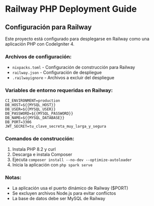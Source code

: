 # Railway PHP Deployment Guide

## Configuración para Railway

Este proyecto está configurado para desplegarse en Railway como una aplicación PHP con CodeIgniter 4.

### Archivos de configuración:
- `nixpacks.toml` - Configuración de construcción para Railway
- `railway.json` - Configuración de despliegue
- `.railwayignore` - Archivos a excluir del despliegue

### Variables de entorno requeridas en Railway:

```
CI_ENVIRONMENT=production
DB_HOST=${{MYSQL_HOST}}
DB_USER=${{MYSQL_USER}}
DB_PASSWORD=${{MYSQL_PASSWORD}}
DB_NAME=${{MYSQL_DATABASE}}
DB_PORT=3306
JWT_SECRET=tu_clave_secreta_muy_larga_y_segura
```

### Comandos de construcción:
1. Instala PHP 8.2 y curl
2. Descarga e instala Composer
3. Ejecuta `composer install --no-dev --optimize-autoloader`
4. Inicia la aplicación con `php spark serve`

### Notas:
- La aplicación usa el puerto dinámico de Railway ($PORT)
- Se excluyen archivos Node.js para evitar conflictos
- La base de datos debe ser MySQL de Railway
